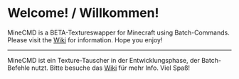 # Welcome! / Willkommen!
MineCMD is a BETA-Textureswapper for Minecraft using Batch-Commands. Please visit the [Wiki](https://github.com/neostyxde/minecmd/wiki/) for information. Hope you enjoy!
***
MineCMD ist ein Texture-Tauscher in der Entwicklungsphase, der Batch-Befehle nutzt. Bitte besuche das [Wiki](https://github.com/neostyxde/minecmd/wiki/) für mehr Info. Viel Spaß!
